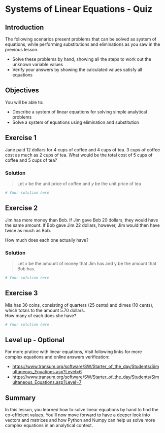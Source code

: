 
# Systems of Linear Equations - Quiz

## Introduction
The following scenarios present problems that can be solved as system of equations, while performing substitutions and eliminations as you saw in the previous lesson. 

* Solve these problems by hand, showing all the steps to work out the unknown variable values 
* Verify your answers by showing the calculated values satisfy all equations

## Objectives
You will be able to:
* Describe a system of linear equations for solving simple analytical problems
* Solve a system of equations using elimination and substitution

## Exercise 1
Jane paid 12 dollars for 4 cups of coffee and 4 cups of tea. 3 cups of coffee cost as much as 2 cups of tea. What would be the total cost of 5 cups of coffee and 5 cups of tea?

### Solution

> Let $x$ be the unit price of coffee and $y$ be the unit price of tea


```python
# Your solution here 
```

## Exercise 2

Jim has more money than Bob. If Jim gave Bob 20 dollars, they would have the same amount. If Bob gave Jim 22 dollars, however, Jim would then have twice as much as Bob. 

How much does each one actually have?

### Solution
> Let x be the amount of money that Jim has and y be the amount that Bob has.


```python
# Your solution here 
```

## Exercise 3

Mia has 30 coins, consisting of quarters (25 cents) and dimes (10 cents), which totals to the amount 5.70 dollars.  
How many of each does she have?


```python
# Your solution here 
```

## Level up - Optional 
For more pratice with linear equations, Visit following links for more complex equations and online answers verification:

* https://www.transum.org/software/SW/Starter_of_the_day/Students/Simultaneous_Equations.asp?Level=6
* https://www.transum.org/software/SW/Starter_of_the_day/Students/Simultaneous_Equations.asp?Level=7

## Summary
In this lesson, you learned how to solve linear equations by hand to find the co-efficient values. You'll now move forward to have a deeper look into vectors and matrices and how Python and Numpy can help us solve more complex equations in an analytical context. 
